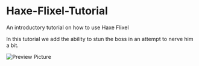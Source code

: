 # Haxe-Flixel-Tutorial

An introductory tutorial on how to use Haxe Flixel

In this tutorial we add the ability to stun the boss in an attempt to nerve him a bit.

![Preview Picture](https://github.com/Wolfman13/Haxe-Flixel-Tutorial/blob/Tutorial-16/Tutorial_16.png?raw=true)
